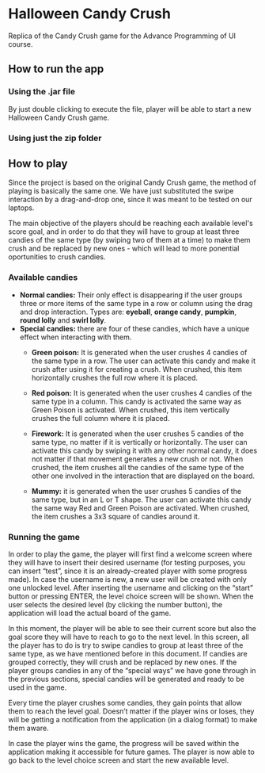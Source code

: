 # Halloween Candy Crush
Replica of the Candy Crush game for the Advance Programming of UI course. 

## How to run the app

### Using the .jar file
By just double clicking to execute the file, player will be able to start a new Halloween Candy Crush game.

### Using just the zip folder


## How to play
Since the project is based on the original Candy Crush game, the method of playing is basically the same one. 
We have just substituted the swipe interaction by a drag-and-drop one, since it was meant to be tested on our laptops. 

The main objective of the players should be reaching each available level's score goal, and in order to do that they will have to group at least three candies of the same type (by swiping two of them at a time) to make them crush and be replaced by new ones - which will lead to more ponential oportunities to crush candies. 

### Available candies
- **Normal candies:** Their only effect is disappearing if the user groups three or more items of the same type in a row or column using the drag and drop interaction. Types are: **eyeball**, **orange candy**, **pumpkin**, **round lolly** and **swirl lolly**.
- **Special candies:** there are four of these candies, which have a unique effect when interacting with them.
    - **Green poison:** It is generated when the user crushes 4 candies of the same type in a row. The user can activate this candy and make it crush after using it for creating a crush. When crushed, this item horizontally crushes the full row where it is placed.

    - **Red poison:** It is generated when the user crushes 4 candies of the same type in a column. This candy is activated the same way as Green Poison is activated. When crushed, this item vertically crushes the full column where it is placed.

    - **Firework:** It is generated when the user crushes 5 candies of the same type, no matter if it is vertically or horizontally. The user can activate this candy by swiping it with any other normal candy, it does not matter if that movement generates a new crush or not. When crushed, the item crushes all the candies of the same type of the other one involved in the interaction that are displayed on the board.

    - **Mummy:** it is generated when the user crushes 5 candies of the same type, but in an L or T shape. The user can activate this candy the same way Red and Green Poison are activated. When crushed, the item crushes a 3x3 square of candies around it. 

### Running the game
In order to play the game, the player will first find a welcome screen where they will have to insert their desired username (for testing purposes, you can insert “test”, since it is an already-created player with some progress made). In case the username is new, a new user will be created with only one unlocked level. 
After inserting the username and clicking on the “start” button or pressing ENTER, the level choice screen will be shown. When the user selects the desired level (by clicking the number button), the application will load the actual board of the game. 

In this moment, the player will be able to see their current score but also the goal score they will have to reach to go to the next level. In this screen, all the player has to do is try to swipe candies to group at least three of the same type, as we have mentioned before in this document. If candies are grouped correctly, they will crush and be replaced by new ones. If the player groups candies in any of the “special ways” we have gone through in the previous sections, special candies will be generated and ready to be used in the game. 

Every time the player crushes some candies, they gain points that allow them to reach the level goal. Doesn’t matter if the player wins or loses, they will be getting a notification from the application (in a dialog format) to make them aware. 

In case the player wins the game, the progress will be saved within the application making it accessible for future games. The player is now able to go back to the level choice screen and start the new available level. 

